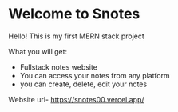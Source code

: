 # Welcome to Snotes

Hello! This is my first MERN stack project

What you will get: 
- Fullstack notes website
- You can access your notes from any platform
- you can create, delete, edit your notes

Website url- https://snotes00.vercel.app/
